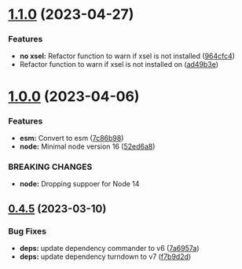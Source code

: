 # [1.1.0](https://github.com/ff6347/to-markdown-cli/compare/v1.0.0...v1.1.0) (2023-04-27)


### Features

* **no xsel:** Refactor function to warn if xsel is not installed ([964cfc4](https://github.com/ff6347/to-markdown-cli/commit/964cfc41c626b1007b9a012a19319bb17dc6c052))
* Refactor function to warn if xsel is not installed on ([ad49b3e](https://github.com/ff6347/to-markdown-cli/commit/ad49b3e65c609787104a37fbf7e9055dee592e3b))

# [1.0.0](https://github.com/ff6347/to-markdown-cli/compare/v0.4.5...v1.0.0) (2023-04-06)


### Features

* **esm:** Convert to esm ([7c86b98](https://github.com/ff6347/to-markdown-cli/commit/7c86b985553b01253b5c11cf4ced29c1a640d8ef))
* **node:** Minimal node version 16 ([52ed6a8](https://github.com/ff6347/to-markdown-cli/commit/52ed6a8af84a08a26c2ac25ed266ebe4d684e41f))


### BREAKING CHANGES

* **node:** Dropping suppoer for Node 14

## [0.4.5](https://github.com/ff6347/to-markdown-cli/compare/v0.4.4...v0.4.5) (2023-03-10)


### Bug Fixes

* **deps:** update dependency commander to v6 ([7a6957a](https://github.com/ff6347/to-markdown-cli/commit/7a6957a5616ec8fb7199fe20cca77271e67a785b))
* **deps:** update dependency turndown to v7 ([f7b9d2d](https://github.com/ff6347/to-markdown-cli/commit/f7b9d2d4730e39a43fd7c567b2fc2dea2de963aa))
